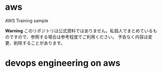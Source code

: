 # aws
AWS Training sample

**Warning**
このリポジトリは公式資料ではありません。私個人でまとめているものですので、参照する場合は参考程度でご利用ください。
予告なく内容は変更、削除することがあります。

# devops engineering on aws
